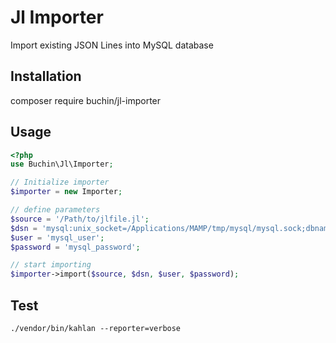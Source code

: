 # Jl Importer
Import existing JSON Lines into MySQL database

## Installation
composer require buchin/jl-importer
## Usage

```php
<?php
use Buchin\Jl\Importer;

// Initialize importer
$importer = new Importer;

// define parameters
$source = '/Path/to/jlfile.jl';
$dsn = 'mysql:unix_socket=/Applications/MAMP/tmp/mysql/mysql.sock;dbname=test';
$user = 'mysql_user';
$password = 'mysql_password';

// start importing
$importer->import($source, $dsn, $user, $password);
```

## Test
```shell
./vendor/bin/kahlan --reporter=verbose
```